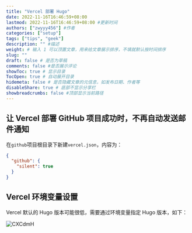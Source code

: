 ```yaml
---
title: "Vercel 部署 Hugo"
date: 2022-11-16T16:46:59+08:00
lastmod: 2022-11-16T16:46:59+08:00 #更新时间
authors: ["zwyyy456"] #作者
categories: ["setup"]
tags: ["tips", "geek"]
description: "" #描述
weight: # 输入 1 可以顶置文章，用来给文章展示排序，不填就默认按时间排序
slug: ""
draft: false # 是否为草稿
comments: false #是否展示评论
showToc: true # 显示目录
TocOpen: true # 自动展开目录
hidemeta: false # 是否隐藏文章的元信息，如发布日期、作者等
disableShare: true # 底部不显示分享栏
showbreadcrumbs: false #顶部显示当前路径
---
```

## 让 Vercel 部署 GitHub 项目成功时，不再自动发送邮件通知

在`github`项目根目录下新建`vercel.json`，内容为：
```json
{
  "github": {
    "silent": true
  }
}
```

## Vercel 环境变量设置

Vercel 默认的 Hugo 版本可能很低，需要通过环境变量指定 Hugo 版本，如下：

![CXCdmH](https://pic-upyun.zwyyy456.tech/uPic/CXCdmH.png)

